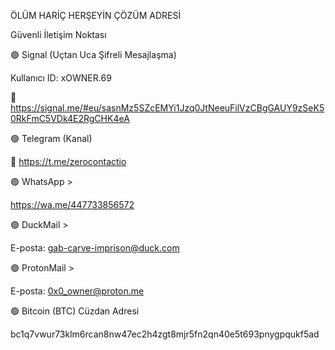 ÖLÜM HARİÇ HERŞEYİN ÇÖZÜM ADRESİ

Güvenli İletişim Noktası

🟢 Signal (Uçtan Uca Şifreli Mesajlaşma)

Kullanıcı ID: xOWNER.69

🔗 https://signal.me/#eu/sasnMz5SZcEMYi1Jzq0JtNeeuFilVzCBgGAUY9zSeK50RkFmC5VDk4E2RgCHK4eA

🟢 Telegram (Kanal)

🔗 https://t.me/zerocontactio

🟢 WhatsApp >

https://wa.me/447733856572

🟢 DuckMail > 

E-posta: gab-carve-imprison@duck.com

🟢 ProtonMail >

E-posta: 0x0_owner@proton.me

🟢 Bitcoin (BTC) Cüzdan Adresi

bc1q7vwur73klm6rcan8nw47ec2h4zgt8mjr5fn2qn40e5t693pnygpqukf5ad

